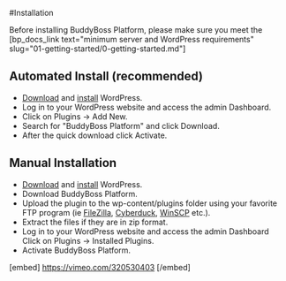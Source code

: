 #Installation

Before installing BuddyBoss Platform, please make sure you meet the [bp_docs_link text="minimum server and WordPress requirements" slug="01-getting-started/0-getting-started.md"]

Automated Install (recommended)
-------------------------------

*   [Download](https://wordpress.org/download/) and [install](https://wordpress.org/support/article/how-to-install-wordpress/) WordPress.
*   Log in to your WordPress website and access the admin Dashboard.
*   Click on Plugins -> Add New.
*   Search for "BuddyBoss Platform" and click Download.
*   After the quick download click Activate.

Manual Installation
-------------------

*   [Download](https://wordpress.org/download/) and [install](https://codex.wordpress.org/Installing_WordPress) WordPress.
*   Download BuddyBoss Platform.
*   Upload the plugin to the wp-content/plugins folder using your favorite FTP program (ie [FileZilla](https://filezilla-project.org/), [Cyberduck](https://cyberduck.io/), [WinSCP](https://winscp.net/) etc.).
*   Extract the files if they are in zip format.
*   Log in to your WordPress website and access the admin Dashboard  
    Click on Plugins -> Installed Plugins.
*   Activate BuddyBoss Platform.

[embed] https://vimeo.com/320530403 [/embed]
